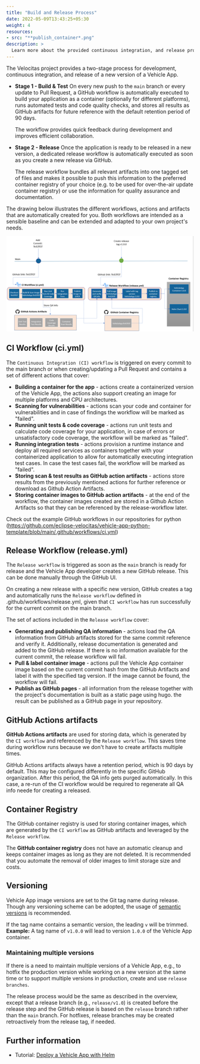 ```yaml
---
title: "Build and Release Process"
date: 2022-05-09T13:43:25+05:30
weight: 4
resources:
- src: "**publish_container*.png"
description: >
  Learn more about the provided continuous integration, and release process of a Vehicle App.
---
```


The Velocitas project provides a two-stage process for development, continuous integration, and release of a new version of a Vehicle App.

- **Stage 1 - Build & Test**
  On every new push to the `main` branch or every update to Pull Request, a GitHub workflow is automatically executed to build your application as a container (optionally for different platforms), runs automated tests and code quality checks, and stores all results as GitHub artifacts for future reference with the default retention period of 90 days.

  The workflow provides quick feedback during development and improves efficient collaboration.

- **Stage 2 - Release**
  Once the application is ready to be released in a new version, a dedicated release workflow is automatically executed as soon as you create a new release via GitHub.

  The release workflow bundles all relevant artifacts into one tagged set of files and makes it possible to push this information to the preferred container registry of your choice (e.g. to be used for over-the-air update container registry) or use the information for quality assurance and documentation.

The drawing below illustrates the different workflows, actions and artifacts that are automatically created for you. Both workflows are intended as a sensible baseline and can be extended and adapted to your own project's needs.

![Project Overview](./publish_container.png)

## CI Workflow (ci.yml)

The `Continuous Integration (CI) workflow` is triggered on every commit to the main branch or when creating/updating a Pull Request and contains a set of different actions that cover:

- **Building a container for the app** - actions create a containerized version of the Vehicle App, the actions also support creating an image for multiple platforms and CPU architectures.
- **Scanning for vulnerabilities** - actions scan your code and container for vulnerabilities and in case of findings the workflow will be marked as "failed".
- **Running unit tests & code coverage** - actions run unit tests and calculate code coverage for your application, in case of errors or unsatisfactory code coverage, the workflow will be marked as "failed".
- **Running integration tests** - actions provision a runtime instance and deploy all required services as containers together with your containerized application to allow for automatically executing integration test cases. In case the test cases fail, the workflow will be marked as "failed".
- **Storing scan & test results as GitHub action artifacts** - actions store results from the previously mentioned actions for further reference or download as Github Action Artifacts.
- **Storing container images to GitHub action artifacts** - at the end of the workflow, the container images created are stored in a Github Action Artifacts so that they can be referenced by the release-workflow later.

Check out the example GitHub workflows in our repositories for python (https://github.com/eclipse-velocitas/vehicle-app-python-template/blob/main/.github/workflows/ci.yml)

## Release Workflow (release.yml)

The `Release workflow` is triggered as soon as the `main` branch is ready for release and the Vehicle App developer creates a new GitHub release. This can be done manually through the GitHub UI.

On creating a new release with a specific new version, GitHub creates a tag and automatically runs the `Release workflow` defined in .github/workflows/release.yml, given that `CI workflow` has run successfully for the current commit on the main branch.

The set of actions included in the `Release workflow` cover:

- **Generating and publishing QA information** - actions load the QA information from GitHub artifacts stored for the same commit reference and verify it. Additionally, release documentation is generated and added to the GitHub release. If there is no information available for the current commit, the release workflow will fail.
- **Pull & label container image** - actions pull the Vehicle App container image based on the current commit hash from the GitHub Artifacts and label it with the specified tag version. If the image cannot be found, the workflow will fail.
- **Publish as GitHub pages** - all information from the release together with the project's documentation is built as a static page using hugo. the result can be published as a GitHub page in your repository.

## GitHub Actions artifacts

**GitHub Actions artifacts** are used for storing data, which is generated by the `CI workflow` and referenced by the `Release workflow`. This saves time during workflow runs because we don't have to create artifacts multiple times.

GitHub Actions artifacts always have a retention period, which is 90 days by default. This may be configured differently in the specific GitHub organization. After this period, the QA info gets purged automatically. In this case, a re-run of the CI workflow would be required to regenerate all QA info neede for creating a released.

## Container Registry

The GitHub container registry is used for storing container images, which are generated by the `CI workflow` as GitHub artifacts and leveraged by the `Release workflow`.

The **GitHub container registry** does not have an automatic cleanup and keeps container images as long as they are not deleted. It is recommended that you automate the removal of older images to limit storage size and costs.

## Versioning

Vehicle App image versions are set to the Git tag name during release. Though any versioning scheme can be adopted, the usage of [semantic versions](https://semver.org/) is recommended.

If the tag name contains a semantic version, the leading `v` will be trimmed.
**Example:** A tag name of `v1.0.0` will lead to version `1.0.0` of the Vehicle App container.

### Maintaining multiple versions

If there is a need to maintain multiple versions of a Vehicle App, e.g., to hotfix the production version while working on a new version at the same time or to support multiple versions in production, create and use `release branches`.

The release process would be the same as described in the overview, except that a release branch (e.g., `release/v1.0`) is created before the release step and the GitHub release is based on the `release` branch rather than the `main` branch. For hotfixes, release branches may be created retroactively from the release tag, if needed.

## Further information
- Tutorial: [Deploy a Vehicle App with Helm](/docs/tutorials/tutorial_how_to_deploy_a_vehicle_app_with_helm)
